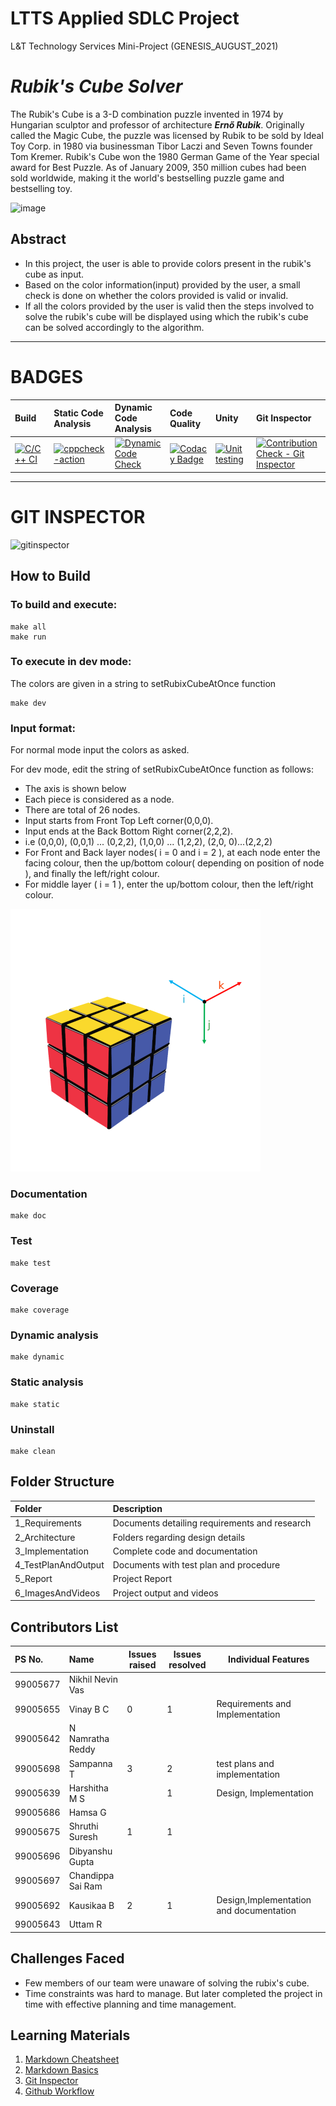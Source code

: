 # LTTS Applied SDLC Project
L&amp;T Technology Services Mini-Project (GENESIS_AUGUST_2021)

# ***Rubik's Cube Solver***
The Rubik's Cube is a 3-D combination puzzle invented in 1974 by Hungarian sculptor and professor of architecture ***Ernő Rubik***. Originally called the Magic Cube, the puzzle was licensed by Rubik to be sold by Ideal Toy Corp. in 1980 via businessman Tibor Laczi and Seven Towns founder Tom Kremer. Rubik's Cube won the 1980 German Game of the Year special award for Best Puzzle. As of January 2009, 350 million cubes had been sold worldwide, making it the world's bestselling puzzle game and bestselling toy.

![image](https://user-images.githubusercontent.com/65846052/130062337-a520132d-b01b-4328-a85b-b0d02f9085d2.png)

## Abstract
* In this project, the user is able to provide colors present in the rubik's cube as input. 
* Based on the color information(input) provided by the user, a small check is done on whether the colors provided is valid or invalid. 
* If all the colors provided by the user is valid then the steps involved to solve the rubik's cube will be displayed using which the rubik's cube can be solved accordingly to the algorithm.

---------------------------------------------------------------------------------------------------------------------------------------------------------------------------------
# BADGES 

|Build    |Static Code Analysis |Dynamic Code Analysis|Code Quality     |Unity   |Git Inspector|
|:--------|:--------|:--------|:----------------|:--------|:-----------|
|[![C/C++ CI](https://github.com/GEN-AUG/SDLC_01_Falcon/actions/workflows/c_build.yml/badge.svg)](https://github.com/GEN-AUG/SDLC_01_Falcon/actions/workflows/c_build.yml)    |    [![cppcheck-action](https://github.com/GEN-AUG/SDLC_01_Falcon/actions/workflows/cppcheck-action.yml/badge.svg)](https://github.com/GEN-AUG/SDLC_01_Falcon/actions/workflows/cppcheck-action.yml)   |    [![Dynamic Code Check](https://github.com/GEN-AUG/SDLC_01_Falcon/actions/workflows/dynamic.yml/badge.svg)](https://github.com/GEN-AUG/SDLC_01_Falcon/actions/workflows/dynamic.yml)    |  [![Codacy Badge](https://app.codacy.com/project/badge/Grade/8a6f16c953994a68a5c039fa6f2a0c17)](https://www.codacy.com/gh/GEN-AUG/SDLC_01_Falcon/dashboard?utm_source=github.com&amp;utm_medium=referral&amp;utm_content=GEN-AUG/SDLC_01_Falcon&amp;utm_campaign=Badge_Grade) |[![Unit testing](https://github.com/GEN-AUG/SDLC_01_Falcon/actions/workflows/unit-test.yml/badge.svg)](https://github.com/GEN-AUG/SDLC_01_Falcon/actions/workflows/unit-test.yml)|[![Contribution Check - Git Inspector](https://github.com/GEN-AUG/SDLC_01_Falcon/actions/workflows/contribution.yml/badge.svg)](https://github.com/GEN-AUG/SDLC_01_Falcon/actions/workflows/contribution.yml)|
---------------------------------------------------------------------------------------------------------------------------------------------------------------------------------

# GIT INSPECTOR 
![gitinspector](https://user-images.githubusercontent.com/80764759/130629131-831be838-d1b3-49f5-ac40-c02b2b473e55.png)


## How to Build

### To build and execute:
```
make all
make run
```
### To execute in dev mode:
The colors are given in a string to setRubixCubeAtOnce function
```
make dev
```

### Input format:
For normal mode input the colors as asked.

For dev mode, edit the string of setRubixCubeAtOnce function as follows:

* The axis is shown below
* Each piece is considered as a node.
* There are total of 26 nodes.
* Input starts from Front Top Left corner(0,0,0).
* Input ends at the Back Bottom Right corner(2,2,2).
* i.e (0,0,0), (0,0,1) ...  (0,2,2), (1,0,0) ...  (1,2,2), (2,0, 0)...(2,2,2)  
* For Front and Back layer nodes( i = 0 and i = 2 ), at each node enter the facing colour, then the up/bottom colour( depending on position of node ), and finally the left/right colour.
* For middle layer ( i = 1 ), enter the up/bottom colour, then the left/right colour.

![Axis](https://github.com/GEN-AUG/SDLC_01_Falcon/blob/main/2_Architecture/RubixCubeAxis.png)



### Documentation

```
make doc
```

### Test

```
make test
```

### Coverage

```
make coverage
```

### Dynamic analysis

```
make dynamic
```

### Static analysis

```
make static
```

### Uninstall
```
make clean
```


## Folder Structure
|Folder|Description|
|:-----|:----------|
|1_Requirements|Documents detailing requirements and research|
|2_Architecture|Folders regarding design details|
|3_Implementation|Complete code and documentation|
|4_TestPlanAndOutput|Documents with test plan and procedure|
|5_Report|Project Report|
|6_ImagesAndVideos|Project output and videos|

## Contributors List
|PS No.|Name|Issues raised|Issues resolved| Individual Features |
|:-------|:------------|-----------|----------| ------------ |
|99005677 |Nikhil Nevin Vas |  |  |  
|99005655 |Vinay B C | 0 | 1 | Requirements and Implementation  |
|99005642 |N Namratha Reddy |  |  |
|99005698 |Sampanna T |  3| 2 | test plans and implementation |
|99005639 |Harshitha M S |  | 1 | Design, Implementation |
|99005686 |Hamsa G |  |  |
|99005675 |Shruthi Suresh   | 1 | 1 |
|99005696 |Dibyanshu Gupta |  |  |
|99005697 |Chandippa Sai Ram |  |  |
|99005692 |Kausikaa B |2  | 1 | Design,Implementation and documentation|
|99005643 |Uttam R |  |  |

## Challenges Faced

- Few members of our team were unaware of solving the rubix's cube.
- Time constraints was hard to manage. But later completed the project in time with effective planning and time management.


## Learning Materials 
1. [Markdown Cheatsheet](https://github.com/adam-p/markdown-here/wiki/Markdown-Cheatsheet)
2. [Markdown Basics](https://guides.github.com/features/mastering-markdown/)
3. [Git Inspector](https://github.com/ejwa/gitinspector)
4. [Github Workflow](https://docs.github.com/en/actions)




